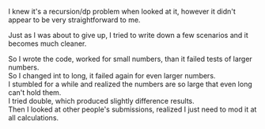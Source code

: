 I knew it's a recursion/dp problem when looked at it, however it didn't appear to be very straightforward to me.

Just as I was about to give up, I tried to write down a few scenarios and it becomes much cleaner.

So I wrote the code, worked for small numbers, than it failed tests of larger numbers.\
So I changed int to long, it failed again for even larger numbers.\
I stumbled for a while and realized the numbers are so large that even long can't hold them.\
I tried double, which produced slightly difference results.\
Then I looked at other people's submissions, realized I just need to mod it at all calculations.

